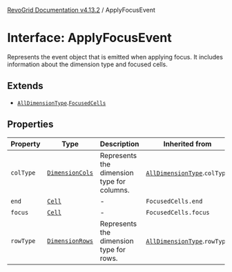 [RevoGrid Documentation v4.13.2](README.md) / ApplyFocusEvent

# Interface: ApplyFocusEvent

Represents the event object that is emitted when applying focus.
It includes information about the dimension type and focused cells.

## Extends

- [`AllDimensionType`](Interface.AllDimensionType.md).[`FocusedCells`](TypeAlias.FocusedCells.md)

## Properties

| Property | Type | Description | Inherited from | Defined in |
| ------ | ------ | ------ | ------ | ------ |
| `colType` | [`DimensionCols`](TypeAlias.DimensionCols.md) | Represents the dimension type for columns. | [`AllDimensionType`](Interface.AllDimensionType.md).`colType` | [src/types/interfaces.ts:769](https://github.com/revolist/revogrid/blob/4615a8613a8ac5464daeb17d7062361e3e3aa5d1/src/types/interfaces.ts#L769) |
| `end` | [`Cell`](Interface.Cell.md) | - | `FocusedCells.end` | [src/types/selection.ts:86](https://github.com/revolist/revogrid/blob/4615a8613a8ac5464daeb17d7062361e3e3aa5d1/src/types/selection.ts#L86) |
| `focus` | [`Cell`](Interface.Cell.md) | - | `FocusedCells.focus` | [src/types/selection.ts:85](https://github.com/revolist/revogrid/blob/4615a8613a8ac5464daeb17d7062361e3e3aa5d1/src/types/selection.ts#L85) |
| `rowType` | [`DimensionRows`](TypeAlias.DimensionRows.md) | Represents the dimension type for rows. | [`AllDimensionType`](Interface.AllDimensionType.md).`rowType` | [src/types/interfaces.ts:764](https://github.com/revolist/revogrid/blob/4615a8613a8ac5464daeb17d7062361e3e3aa5d1/src/types/interfaces.ts#L764) |
